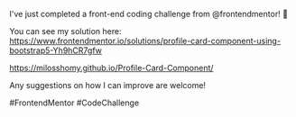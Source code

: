 I've just completed a front-end coding challenge from @frontendmentor! 🎉

You can see my solution here: https://www.frontendmentor.io/solutions/profile-card-component-using-bootstrap5-Yh9hCR7gfw

https://milosshomy.github.io/Profile-Card-Component/

Any suggestions on how I can improve are welcome!

#FrontendMentor #CodeChallenge
